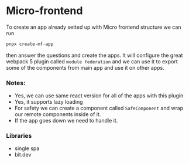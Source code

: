 # Micro-frontend

To create an app already setted up with Micro frontend structure we can run
```bash
pnpx create-mf-app
```
then answer the questions and create the apps. It will configure the great
webpack 5 plugin called `module federation` and we can use it to export
some of the components from main app and use it on other apps.

### Notes:
- Yes, we can use same react version for all of the apps with this plugin
- Yes, it supports lazy loading
- For safety we can create a component called `SafeComponent` and wrap our remote components inside of it.
- If the app goes down we need to handle it.

### Libraries
- single spa
- bit.dev
